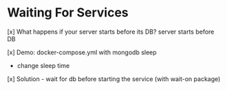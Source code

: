 # Waiting For Services

[x] What happens if your server starts before its DB?
  server starts before DB

[x] Demo: docker-compose.yml with mongodb sleep
  - change sleep time

[x] Solution - wait for db before starting the service (with wait-on package)
